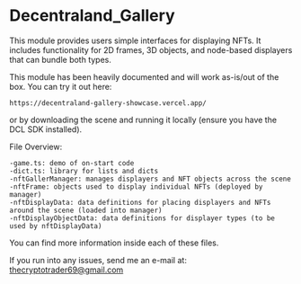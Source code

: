 # Decentraland_Gallery

This module provides users simple interfaces for displaying NFTs. It includes functionality 
for 2D frames, 3D objects, and node-based displayers that can bundle both types.
  
This module has been heavily documented and will work as-is/out of the box. You can try it out here:

	https://decentraland-gallery-showcase.vercel.app/

or by downloading the scene and running it locally (ensure you have the DCL SDK installed). 

File Overview:

	-game.ts: demo of on-start code
	-dict.ts: library for lists and dicts
	-nftGallerManager: manages displayers and NFT objects across the scene
	-nftFrame: objects used to display individual NFTs (deployed by manager)
	-nftDisplayData: data definitions for placing displayers and NFTs around the scene (loaded into manager)
	-nftDisplayObjectData: data definitions for displayer types (to be used by nftDisplayData)

You can find more information inside each of these files.

If you run into any issues, send me an e-mail at: 
  thecryptotrader69@gmail.com
